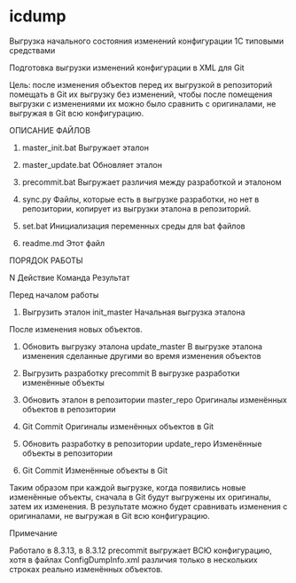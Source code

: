 # icdump
Выгрузка начального состояния изменений конфигурации 1С типовыми средствами 

Подготовка выгрузки изменений конфигурации в XML для Git

Цель: 	после изменения объектов перед их выгрузкой в репозиторий помещать в Git их выгрузку без изменений,
        чтобы после помещения выгрузки с изменениями их можно было сравнить с оригиналами,
        не выгружая в Git всю конфигурацию.


ОПИСАНИЕ ФАЙЛОВ

1. master_init.bat 	    Выгружает эталон 

2. master_update.bat	Обновляет эталон 

3. precommit.bat	    Выгружает различия между разработкой и эталоном

4. sync.py		        Файлы, которые есть в выгрузке разработки, но нет в репозитории, копирует из выгрузки эталона в репозиторий.

5. set.bat		        Инициализация переменных среды для bat файлов

6. readme.md		    Этот файл



ПОРЯДОК РАБОТЫ

N  Действие			                    Команда			        Результат

Перед началом работы

1. Выгрузить эталон	                    init_master             Начальная выгрузка эталона

После изменения новых объектов.

1. Обновить выгрузку эталона		    update_master	        В выгрузке эталона изменения сделанные другими 
                                                                во время изменения объектов

2. Выгрузить разработку		            precommit		        В выгрузке разработки изменённые объекты

3. Обновить эталон в репозитории		master_repo		        Оригиналы изменённых объектов в репозитории

4. Git Commit				        	            	        Оригиналы изменённых объектов в Git

5. Обновить разработку в репозитории    update_repo                 	Изменённые объекты в репозитории

6. Git Commit						                            Изменённые объекты в Git


Таким образом при каждой выгрузке, когда появились новые изменённые объекты, сначала в Git будут выгружены
их оригиналы, затем их изменения. В результате можно будет сравнивать изменения с оригиналами, 
не выгружая в Git всю конфигурацию.


Примечание

Работало в 8.3.13, в 8.3.12 precommit выгружает ВСЮ конфигурацию, хотя в файлах ConfigDumpInfo.xml
различия только в нескольких строках реально изменённых объектов.
